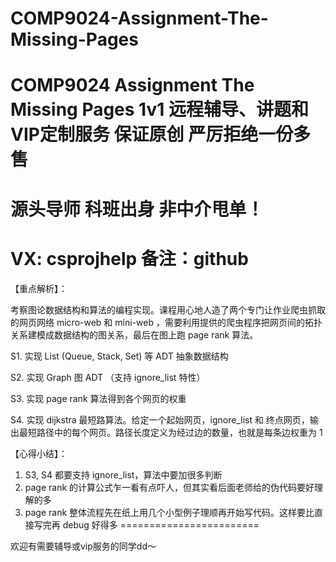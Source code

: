 # COMP9024-Assignment-The-Missing-Pages
# COMP9024 Assignment The Missing Pages 1v1 远程辅导、讲题和VIP定制服务 保证原创 严厉拒绝一份多售
# 源头导师 科班出身 非中介甩单！
# VX: csprojhelp 备注：github

【重点解析】：

考察图论数据结构和算法的编程实现。课程用心地人造了两个专门让作业爬虫抓取的网页网络 micro-web 和 mini-web ，需要利用提供的爬虫程序把网页间的拓扑关系建模成数据结构的图关系，最后在图上跑 page rank 算法。

S1. 实现 List (Queue, Stack, Set)  等 ADT 抽象数据结构

S2. 实现 Graph 图 ADT （支持 ignore_list 特性）

S3. 实现 page rank 算法得到各个网页的权重

S4. 实现 dijkstra 最短路算法。给定一个起始网页，ignore_list 和 终点网页，输出最短路径中的每个网页。路径长度定义为经过边的数量，也就是每条边权重为 1

【心得小结】：

1. S3, S4 都要支持 ignore_list，算法中要加很多判断
2. page rank  的计算公式乍一看有点吓人，但其实看后面老师给的伪代码要好理解的多
3. page rank 整体流程先在纸上用几个小型例子理顺再开始写代码。这样要比直接写完再 debug 好得多
========================

欢迎有需要辅导或vip服务的同学dd～
